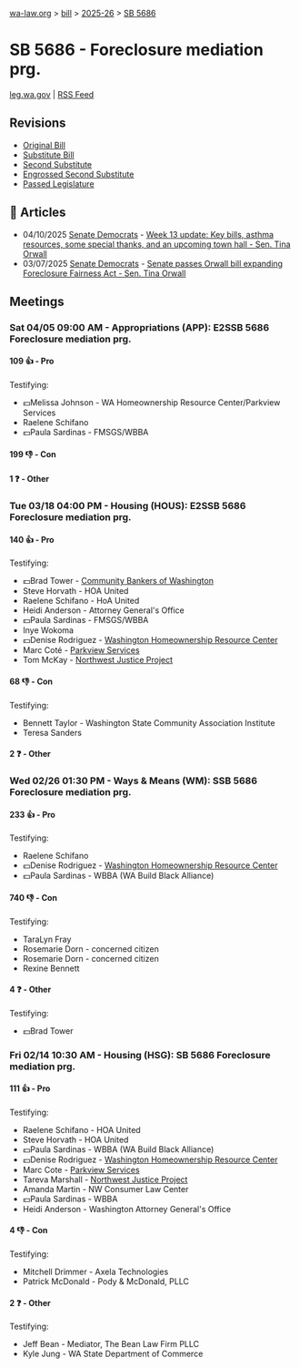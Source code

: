 [wa-law.org](/) > [bill](/bill/) > [2025-26](/bill/2025-26/) > [SB 5686](/bill/2025-26/sb/5686/)

# SB 5686 - Foreclosure mediation prg.
[leg.wa.gov](https://app.leg.wa.gov/billsummary?BillNumber=5686&Year=2025&Initiative=false) | [RSS Feed](./rss.xml)

## Revisions
* [Original Bill](1/)
* [Substitute Bill](S/)
* [Second Substitute](S2/)
* [Engrossed Second Substitute](S2.E/)
* [Passed Legislature](S2.PL/)

## 📰 Articles
* 04/10/2025 [Senate Democrats](/org/senate_democrats/) - [Week 13 update: Key bills, asthma resources, some special thanks, and an upcoming town hall - Sen. Tina Orwall](https://senatedemocrats.wa.gov/orwall/2025/04/09/week-13-update-key-bills-asthma-resources-some-special-thanks-and-an-upcoming-town-hall/#:~:text=provide%20more%20foreclosure%20protections)
* 03/07/2025 [Senate Democrats](/org/senate_democrats/) - [Senate passes Orwall bill expanding Foreclosure Fairness Act - Sen. Tina Orwall](https://senatedemocrats.wa.gov/orwall/2025/03/07/senate-passes-orwall-bill-expanding-foreclosure-fairness-act/#:~:text=here)

## Meetings
### Sat 04/05 09:00 AM - Appropriations (APP): E2SSB 5686 Foreclosure mediation prg.
#### 109 👍 - Pro
Testifying:
* 💵Melissa Johnson - WA Homeownership Resource Center/Parkview Services
* Raelene Schifano
* 💵Paula Sardinas - FMSGS/WBBA

#### 199 👎 - Con

#### 1 ❓ - Other

### Tue 03/18 04:00 PM - Housing (HOUS): E2SSB 5686 Foreclosure mediation prg.
#### 140 👍 - Pro
Testifying:
* 💵Brad Tower - [Community Bankers of Washington](/org/community_bankers_of_washington/)
* Steve Horvath - HOA United
* Raelene Schifano - HoA United
* Heidi Anderson - Attorney General's Office
* 💵Paula Sardinas - FMSGS/WBBA
* Inye Wokoma
* 💵Denise Rodriguez - [Washington Homeownership Resource Center](/org/washington_homeownership_resource_center/)
* Marc Coté - [Parkview Services](/org/parkview_services/)
* Tom McKay - [Northwest Justice Project](/org/northwest_justice_project/)

#### 68 👎 - Con
Testifying:
* Bennett Taylor - Washington State Community Association Institute
* Teresa Sanders

#### 2 ❓ - Other

### Wed 02/26 01:30 PM - Ways & Means (WM): SSB 5686 Foreclosure mediation prg.
#### 233 👍 - Pro
Testifying:
* Raelene Schifano
* 💵Denise Rodriguez - [Washington Homeownership Resource Center](/org/washington_homeownership_resource_center/)
* 💵Paula Sardinas - WBBA (WA Build Black Alliance)

#### 740 👎 - Con
Testifying:
* TaraLyn Fray
* Rosemarie Dorn - concerned citizen
* Rosemarie Dorn - concerned citizen
* Rexine Bennett

#### 4 ❓ - Other
Testifying:
* 💵Brad Tower

### Fri 02/14 10:30 AM - Housing (HSG): SB 5686 Foreclosure mediation prg.
#### 111 👍 - Pro
Testifying:
* Raelene Schifano - HOA United
* Steve Horvath - HOA United
* 💵Paula Sardinas - WBBA (WA Build Black Alliance)
* 💵Denise Rodriguez - [Washington Homeownership Resource Center](/org/washington_homeownership_resource_center/)
* Marc Cote - [Parkview Services](/org/parkview_services/)
* Tareva Marshall - [Northwest Justice Project](/org/northwest_justice_project/)
* Amanda Martin - NW Consumer Law Center
* 💵Paula Sardinas - WBBA
* Heidi Anderson - Washington Attorney General's Office

#### 4 👎 - Con
Testifying:
* Mitchell Drimmer - Axela Technologies
* Patrick McDonald - Pody & McDonald, PLLC

#### 2 ❓ - Other
Testifying:
* Jeff Bean - Mediator, The Bean Law Firm PLLC
* Kyle Jung - WA State Department of Commerce
